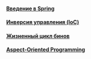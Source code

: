 #### [Введение в Spring](introduction/introduction.md)
#### [Инверсия управления (IoC)](ioc/ioc.md)
#### [Жизненный цикл бинов](bean-lifecycle/bean-lifecycle.md)
#### [Aspect-Oriented Programming](aop/aop.md)
